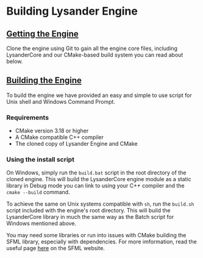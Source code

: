 # Building Lysander Engine

## <u>Getting the Engine</u>

Clone the engine using Git to gain all the engine core files, including LysanderCore and our
CMake-based build system you can read about below.

## <u>Building the Engine</u>
To build the engine we have provided an easy and simple to
use script for Unix shell and Windows Command Prompt.

### Requirements
- CMake version 3.18 or higher
- A CMake compatible C++ compiler
- The cloned copy of Lysander Engine and CMake

### Using the install script
On Windows, simply run the ```build.bat``` script in the root
directory of the cloned engine. This will build the LysanderCore engine
module as a static library in Debug mode you can link to using your C++ compiler and
the ```cmake --build``` command.

To achieve the same on Unix systems compatible with ```sh```, run the ```build.sh```
script included with the engine's root directory. This will build the LysanderCore
library in much the same way as the Batch script for Windows mentioned above.

You may need some libraries or run into issues with CMake building the SFML library, especially
with dependencies.
For more imformation, read the useful page [here](https://www.sfml-dev.org/tutorials/2.6/compile-with-cmake.php)
on the SFML website.
